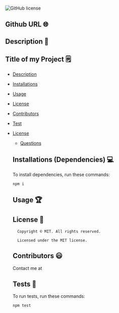 # 
  ![GitHub license](https://img.shields.io/badge/license-MIT-yellowgreen.svg)
  
  ## Github URL 🌐
  
  [](https://github.com//)
  
  ## Description 📝
  
  
  
  
  ## Title of my Project 🗒

  * [Description](#description)
    
  * [Installations](#dependencies)
  
  * [Usage](#usage)

  * [License](#license)
  
  * [Contributors](#contributors)
  
  * [Test](#test)
  
* [License](#license)

  * [Questions](#questions)
   
  
  ## Installations (Dependencies) 💻
  
  To install dependencies, run these commands:
  
  ```
  npm i
  ```
  
  
  ## Usage 🏆
  
  
  
  ## License 📛
  
        Copyright © MIT. All rights reserved. 
        
        Licensed under the MIT license.
  
  
  ## Contributors 😃
  
  
  
  Contact me at 
  
  ## Tests 🧪
  
  To run tests, run these commands:
  
  ```
  npm test
  ```
  
  
